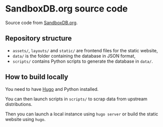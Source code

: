 # SandboxDB.org source code

Source code from [SandboxDB.org](https://sandboxdb.org).

## Repository structure

  * `assets/`, `layouts/` and `static/` are frontend files for the static
    website,
  * `data/` is the folder containing the database in JSON format,
  * `scripts/` contains Python scripts to generate the database in `data/`.

## How to build locally

You need to have [Hugo](https://gohugo.io/) and Python installed.

You can then launch scripts in `scripts/` to scrap data from upstream
distributions.

Then you can launch a local instance using `hugo server` or build the static
website using `hugo`.
